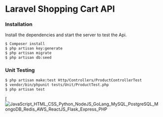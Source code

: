# Laravel Shopping Cart API

### Installation

Install the dependencies and start the server to test the Api.

```sh
$ Composer install
$ php artisan key:generate
$ php artisan migrate
$ php artisan db:seed
```

### Unit Testing

```sh
$ php artisan make:test Http/Controllers/ProductControllerTest
$ vendor/bin/phpunit tests/Unit/ProductTest.php
$ php artisan test
 ```


[![JavaScript_HTML_CSS_Python_NodeJS_GoLang_MySQL_PostgreSQL_MongoDB_Redis_AWS_ReactJS_Flask_Express_PHP](https://pimp-my-readme.webapp.io/pimp-my-readme/technology?technology=JavaScript_HTML_CSS_Python_NodeJS_GoLang_MySQL_PostgreSQL_MongoDB_Redis_AWS_ReactJS_Flask_Express_PHP)

